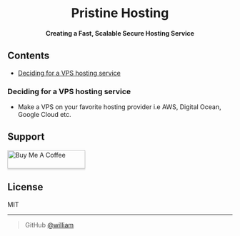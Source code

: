 <h1 align="center">
  Pristine Hosting
</h1>

<h4 align="center">Creating a Fast, Scalable Secure Hosting Service</h4>

## Contents

* [Deciding for a VPS hosting service](#deciding-for-a-vps-hosting-service)


### Deciding for a VPS hosting service
* Make a VPS on your favorite hosting provider i.e AWS, Digital Ocean, Google Cloud etc.


## Support

<a href="https://www.buymeacoffee.com/pristineweb" target="_blank"><img src="https://www.buymeacoffee.com/assets/img/custom_images/purple_img.png" alt="Buy Me A Coffee" style="height: 41px !important;width: 174px !important;box-shadow: 0px 3px 2px 0px rgba(190, 190, 190, 0.5) !important;-webkit-box-shadow: 0px 3px 2px 0px rgba(190, 190, 190, 0.5) !important;" ></a>

## License

MIT

---

> GitHub [@william](https://github.com/william251082)

